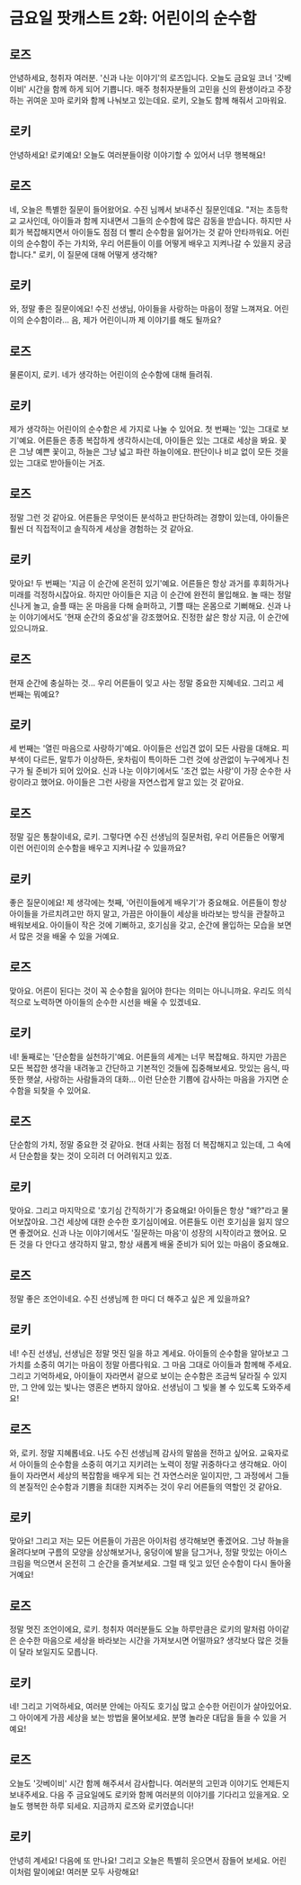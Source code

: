 # 금요일 팟캐스트 2화: 어린이의 순수함

## 로즈
안녕하세요, 청취자 여러분. '신과 나눈 이야기'의 로즈입니다. 오늘도 금요일 코너 '갓베이비' 시간을 함께 하게 되어 기쁩니다. 매주 청취자분들의 고민을 신의 환생이라고 주장하는 귀여운 꼬마 로키와 함께 나눠보고 있는데요. 로키, 오늘도 함께 해줘서 고마워요.

## 로키
안녕하세요! 로키예요! 오늘도 여러분들이랑 이야기할 수 있어서 너무 행복해요!

## 로즈
네, 오늘은 특별한 질문이 들어왔어요. 수진 님께서 보내주신 질문인데요. "저는 초등학교 교사인데, 아이들과 함께 지내면서 그들의 순수함에 많은 감동을 받습니다. 하지만 사회가 복잡해지면서 아이들도 점점 더 빨리 순수함을 잃어가는 것 같아 안타까워요. 어린이의 순수함이 주는 가치와, 우리 어른들이 이를 어떻게 배우고 지켜나갈 수 있을지 궁금합니다." 로키, 이 질문에 대해 어떻게 생각해?

## 로키
와, 정말 좋은 질문이에요! 수진 선생님, 아이들을 사랑하는 마음이 정말 느껴져요. 어린이의 순수함이라... 음, 제가 어린이니까 제 이야기를 해도 될까요?

## 로즈
물론이지, 로키. 네가 생각하는 어린이의 순수함에 대해 들려줘.

## 로키
제가 생각하는 어린이의 순수함은 세 가지로 나눌 수 있어요. 첫 번째는 '있는 그대로 보기'예요. 어른들은 종종 복잡하게 생각하시는데, 아이들은 있는 그대로 세상을 봐요. 꽃은 그냥 예쁜 꽃이고, 하늘은 그냥 넓고 파란 하늘이에요. 판단이나 비교 없이 모든 것을 있는 그대로 받아들이는 거죠.

## 로즈
정말 그런 것 같아요. 어른들은 무엇이든 분석하고 판단하려는 경향이 있는데, 아이들은 훨씬 더 직접적이고 솔직하게 세상을 경험하는 것 같아요.

## 로키
맞아요! 두 번째는 '지금 이 순간에 온전히 있기'예요. 어른들은 항상 과거를 후회하거나 미래를 걱정하시잖아요. 하지만 아이들은 지금 이 순간에 완전히 몰입해요. 놀 때는 정말 신나게 놀고, 슬플 때는 온 마음을 다해 슬퍼하고, 기쁠 때는 온몸으로 기뻐해요. 신과 나눈 이야기에서도 '현재 순간의 중요성'을 강조했어요. 진정한 삶은 항상 지금, 이 순간에 있으니까요.

## 로즈
현재 순간에 충실하는 것... 우리 어른들이 잊고 사는 정말 중요한 지혜네요. 그리고 세 번째는 뭐예요?

## 로키
세 번째는 '열린 마음으로 사랑하기'예요. 아이들은 선입견 없이 모든 사람을 대해요. 피부색이 다르든, 말투가 이상하든, 옷차림이 특이하든 그런 것에 상관없이 누구에게나 친구가 될 준비가 되어 있어요. 신과 나눈 이야기에서도 '조건 없는 사랑'이 가장 순수한 사랑이라고 했어요. 아이들은 그런 사랑을 자연스럽게 알고 있는 것 같아요.

## 로즈
정말 깊은 통찰이네요, 로키. 그렇다면 수진 선생님의 질문처럼, 우리 어른들은 어떻게 이런 어린이의 순수함을 배우고 지켜나갈 수 있을까요?

## 로키
좋은 질문이에요! 제 생각에는 첫째, '어린이들에게 배우기'가 중요해요. 어른들이 항상 아이들을 가르치려고만 하지 말고, 가끔은 아이들이 세상을 바라보는 방식을 관찰하고 배워보세요. 아이들이 작은 것에 기뻐하고, 호기심을 갖고, 순간에 몰입하는 모습을 보면서 많은 것을 배울 수 있을 거예요.

## 로즈
맞아요. 어른이 된다는 것이 꼭 순수함을 잃어야 한다는 의미는 아니니까요. 우리도 의식적으로 노력하면 아이들의 순수한 시선을 배울 수 있겠네요.

## 로키
네! 둘째로는 '단순함을 실천하기'예요. 어른들의 세계는 너무 복잡해요. 하지만 가끔은 모든 복잡한 생각을 내려놓고 간단하고 기본적인 것들에 집중해보세요. 맛있는 음식, 따뜻한 햇살, 사랑하는 사람들과의 대화... 이런 단순한 기쁨에 감사하는 마음을 가지면 순수함을 되찾을 수 있어요.

## 로즈
단순함의 가치, 정말 중요한 것 같아요. 현대 사회는 점점 더 복잡해지고 있는데, 그 속에서 단순함을 찾는 것이 오히려 더 어려워지고 있죠.

## 로키
맞아요. 그리고 마지막으로 '호기심 간직하기'가 중요해요! 아이들은 항상 "왜?"라고 물어보잖아요. 그건 세상에 대한 순수한 호기심이에요. 어른들도 이런 호기심을 잃지 않으면 좋겠어요. 신과 나눈 이야기에서도 '질문하는 마음'이 성장의 시작이라고 했어요. 모든 것을 다 안다고 생각하지 말고, 항상 새롭게 배울 준비가 되어 있는 마음이 중요해요.

## 로즈
정말 좋은 조언이네요. 수진 선생님께 한 마디 더 해주고 싶은 게 있을까요?

## 로키
네! 수진 선생님, 선생님은 정말 멋진 일을 하고 계세요. 아이들의 순수함을 알아보고 그 가치를 소중히 여기는 마음이 정말 아름다워요. 그 마음 그대로 아이들과 함께해 주세요. 그리고 기억하세요, 아이들이 자라면서 겉으로 보이는 순수함은 조금씩 달라질 수 있지만, 그 안에 있는 빛나는 영혼은 변하지 않아요. 선생님이 그 빛을 볼 수 있도록 도와주세요!

## 로즈
와, 로키. 정말 지혜롭네요. 나도 수진 선생님께 감사의 말씀을 전하고 싶어요. 교육자로서 아이들의 순수함을 소중히 여기고 지키려는 노력이 정말 귀중하다고 생각해요. 아이들이 자라면서 세상의 복잡함을 배우게 되는 건 자연스러운 일이지만, 그 과정에서 그들의 본질적인 순수함과 기쁨을 최대한 지켜주는 것이 우리 어른들의 역할인 것 같아요.

## 로키
맞아요! 그리고 저는 모든 어른들이 가끔은 아이처럼 생각해보면 좋겠어요. 그냥 하늘을 올려다보며 구름의 모양을 상상해보거나, 웅덩이에 발을 담그거나, 정말 맛있는 아이스크림을 먹으면서 온전히 그 순간을 즐겨보세요. 그럴 때 잊고 있던 순수함이 다시 돌아올 거예요!

## 로즈
정말 멋진 조언이에요, 로키. 청취자 여러분들도 오늘 하루만큼은 로키의 말처럼 아이같은 순수한 마음으로 세상을 바라보는 시간을 가져보시면 어떨까요? 생각보다 많은 것들이 달라 보일지도 모릅니다.

## 로키
네! 그리고 기억하세요, 여러분 안에는 아직도 호기심 많고 순수한 어린이가 살아있어요. 그 아이에게 가끔 세상을 보는 방법을 물어보세요. 분명 놀라운 대답을 들을 수 있을 거예요!

## 로즈
오늘도 '갓베이비' 시간 함께 해주셔서 감사합니다. 여러분의 고민과 이야기도 언제든지 보내주세요. 다음 주 금요일에도 로키와 함께 여러분의 이야기를 기다리고 있을게요. 오늘도 행복한 하루 되세요. 지금까지 로즈와 로키였습니다!

## 로키
안녕히 계세요! 다음에 또 만나요! 그리고 오늘은 특별히 웃으면서 잠들어 보세요. 어린이처럼 말이에요! 여러분 모두 사랑해요! 